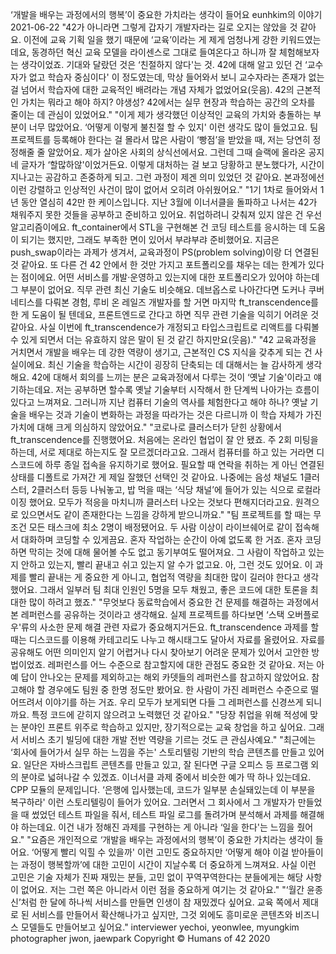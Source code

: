 ‘개발을 배우는 과정에서의 행복’이 중요한 가치라는 생각이 들어요
eunhkim의 이야기
2021-06-22
"42가 아니라면 그렇게 갑자기 개발자라는 길로 오지는 않았을 것 같아요. 이전에 교육 기획 일을 했기 때문에 ‘교육’이라는 게 제게 엄청나게 강한 키워드였는데요, 동경하던 혁신 교육 모델을 라이센스로 그대로 들여온다고 하니까 잘 체험해보자는 생각이었죠. 기대와 달랐던 것은 ‘친절하지 않다'는 것. 42에 대해 알고 있던 건 ‘교수자가 없고 학습자 중심이다' 이 정도였는데, 막상 들어와서 보니 교수자라는 존재가 없는 걸 넘어서 학습자에 대한 교육적인 배려라는 개념 자체가 없었어요(웃음). 42의 근본적인 가치는 뭐라고 해야 하지? 야생성? 42에서는 실무 현장과 학습하는 공간의 오차를 줄이는 데 관심이 있었어요."
"이게 제가 생각했던 이상적인 교육의 가치와 충돌하는 부분이 너무 많았어요. ‘어떻게 이렇게 불친절 할 수 있지' 이런 생각도 많이 들었고요. 팀 프로젝트를 등록해야 한다는 걸 몰라서 많은 사람이 ‘빵점’을 받았을 때, 저는 당연히 정정해줄 줄 알았어요. 제가 살아온 사회의 상식선에서요. 그런데 그때 슬랙에 올라온 공지 네 글자가 ‘할많하않'이었거든요. 이렇게 대처하는 걸 보고 당황하고 분노했다가, 시간이 지나고는 공감하고 존중하게 되고. 그런 과정이 제겐 의미 있었던 것 같아요. 본과정에선 이런 강렬하고 인상적인 사건이 많이 없어서 오히려 아쉬웠어요."
"1기 1차로 들어와서 1년 동안 열심히 42만 한 케이스입니다. 지난 3월에 이너서클을 돌파하고 나서는 42가 채워주지 못한 것들을 공부하고 준비하고 있어요. 취업하려니 갖춰져 있지 않은 건 우선 알고리즘이에요. ft_container에서 STL을 구현해본 건 코딩 테스트를 응시하는 데 도움이 되기는 했지만, 그래도 부족한 면이 있어서 부랴부랴 준비했어요. 지금은 push_swap이라는 과제가 생겨서, 교육과정이 PS(problem solving)이랑 더 연결된 것 같아요. 또 다른 건 42 안에서 한 것만 가지고 포트폴리오를 채우는 데는 한계가 있다는 점이에요. 어떤 서비스를 개발·운영하고 있는지에 대한 포트폴리오가 있어야 하는데 그 부분이 없어요. 직무 관련 최신 기술도 비슷해요. 데브옵스로 나아간다면 도커나 쿠버네티스를 다뤄본 경험, 루비 온 레일즈 개발자를 할 거면 마지막 ft_transcendence를 한 게 도움이 될 텐데요, 프론트엔드로 간다고 하면 직무 관련 기술을 익히기 어려운 것 같아요. 사실 이번에 ft_transcendence가 개정되고 타입스크립트로 리액트를 다뤄볼 수 있게 되면서 더는 유효하지 않은 말이 된 것 같긴 하지만요(웃음)."
"42 교육과정을 거치면서 개발을 배우는 데 강한 역량이 생기고, 근본적인 CS 지식을 갖추게 되는 건
사실이에요. 최신 기술을 학습하는 시간이 굉장히 단축되는 데 대해서는 늘 감사하게 생각해요. 42에 대해서 회의를 느끼는 분은 교육과정에서 다루는 것이 ‘옛날 기술'이라고 얘기하는데요. 저는 공부하면 할수록 옛날 기술부터 시작해서 한 단계씩 나아가는 흐름이 있다고 느껴져요. 그러니까 지난 컴퓨터 기술의 역사를 체험한다고 해야 하나? 옛날 기술을 배우는 것과 기술이 변화하는 과정을 따라가는 것은 다르니까 이 학습 자체가 가진 가치에 대해 크게 의심하지 않았어요."
"코로나로 클러스터가 닫힌 상황에서 ft_transcendence를 진행했어요. 처음에는 온라인 협업이 잘 안 됐죠. 주 2회 미팅을 하는데, 서로 제대로 하는지도 잘 모르겠더라고요. 그래서 컴퓨터를 하고 있는 거라면 디스코드에 하루 종일 접속을 유지하기로 했어요. 필요할 때 연락을 취하는 게 아닌 연결된 상태를 디폴트로 가져간 게 제일 잘했던 선택인 것 같아요. 나중에는 음성 채널도 1클러스터, 2클러스터 등등 나눠놓고, 밥 먹을 때는 ‘식당 채널’에 들어가 있는 식으로 로컬라이징 했어요. 모두가 적응을 마치니까 클러스터 나오는 것보다 편해지더라고요. 원격으로 있으면서도 같이 존재한다는 느낌을 강하게 받으니까요."
"팀 프로젝트를 할 때는 무조건 모든 태스크에 최소 2명이 배정됐어요. 두 사람 이상이 라이브쉐어로 같이 접속해서 대화하며 코딩할 수 있게끔요. 혼자 작업하는 순간이 아예 없도록 한 거죠. 혼자 코딩하면 막히는 것에 대해 물어볼 수도 없고 동기부여도 떨어져요. 그 사람이 작업하고 있는지 안하고 있는지, 빨리 끝내고 쉬고 있는지 알 수가 없고요. 아, 그런 것도 있어요. 이 과제를 빨리 끝내는 게 중요한 게 아니고, 협업적 역량을 최대한 많이 길러야 한다고 생각했어요. 그래서 일부러 팀 최대 인원인 5명을 모두 채웠고, 좋은 코드에 대한 토론을 최대한 많이 하려고 했죠."
"무엇보다 동료학습에서 중요한 건 문제를 해결하는 과정에서 본 레퍼런스를 공유하는 것이라고 생각해요. 실제 프로젝트를 하다보면 ‘스택 오버플로우'류의 사소한 문제 해결 관련 자료가 중요해지거든요. ft_transcendence 과제를 할 때는 디스코드를 이용해 카테고리도 나누고 해시태그도 달아서 자료를 올렸어요. 자료를 공유해도 어떤 의미인지 알기 어렵거나 다시 찾아보기 어려운 문제가 있어서 고안한 방법이었죠. 레퍼런스를 어느 수준으로 참고할지에 대한 관점도 중요한 것 같아요. 저는 아예 답이 안나오는 문제를 제외하고는 해외 카뎃들의 레퍼런스를 참고하지 않았어요. 참고해야 할 경우에도 팀원 중 한명 정도만 봤어요. 한 사람이 가진 레퍼런스 수준으로 떨어뜨려서 이야기를 하는 거죠. 우리 모두가 보게되면 다들 그 레퍼런스를 신경쓰게 되니까요. 특정 코드에 갇히지 않으려고 노력했던 것 같아요."
"당장 취업을 위해 적성에 맞는 분야인 프론트 위주로 학습하고 있지만, 장기적으로는 교육 창업을 하고 싶어요. 그래서 서비스 초기 빌딩에 대한 개발 전반 역량을 기르는 것도 큰 관심사예요."
"최근에는 ‘회사에 들어가서 실무 하는 느낌을 주는' 스토리텔링 기반의 학습 콘텐츠를 만들고 있어요. 일단은 자바스크립트 콘텐츠를 만들고 있고, 잘 된다면 구글 오피스 등 프로그램 외의 분야로 넓혀나갈 수 있겠죠. 이너서클 과제 중에서 비슷한 예가 딱 하나 있는데요. CPP 모듈의 문제입니다. ‘은행에 입사했는데, 코드가 일부분 손실돼있는데 이 부분을 복구하라' 이런 스토리텔링이 들어가 있어요. 그러면서 그 회사에서 그 개발자가 만들었을 때 썼었던 테스트 파일을 줘서, 테스트 파일 로그를 돌려가며 분석해서 과제를 해결해야 하는데요. 이건 내가 정해진 과제를 구현하는 게 아니라 ‘일을 한다'는 느낌을 줬어요."
"요즘은 개인적으로 ‘개발을 배우는 과정에서의 행복’이 중요한 가치라는 생각이 들어요. ‘어떻게 빨리 익힐 수 있을까' 이런 고민도 중요하지만 ‘어떻게 해야 이걸 받아들이는 과정이 행복할까’에 대한 고민이 시간이 지날수록 더 중요하게 느껴져요. 사실 이런 고민은 기술 자체가 진짜 재밌는 분들, 고민 없이 꾸역꾸역한다는 분들에게는 해당 사항이 없어요. 저는 그런 쪽은 아니라서 이런 점을 중요하게 여기는 것 같아요."
"‘월간 윤종신’처럼 한 달에 하나씩 서비스를 만들면 인생이 참 재밌겠다 싶어요. 교육 쪽에서 제대로 된 서비스를 만들어서 확산해나가고 싶지만, 그것 외에도 흥미로운 콘텐츠와 비즈니스 모델들도 만들어보고 싶어요."
interviewer yechoi, yeonwlee, myungkim
photographer jwon, jaewpark
Copyright © Humans of 42 2020
